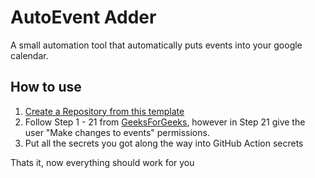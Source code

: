 # AutoEvent Adder

A small automation tool that automatically puts events into your google calendar.

## How to use

1. [Create a Repository from this template](https://github.com/drblaui/AutoEventAdder/generate)
2. Follow Step 1 - 21 from [GeeksForGeeks](https://www.geeksforgeeks.org/how-to-integrate-google-calendar-in-node-js/), however in Step 21 give the user "Make changes to events" permissions.
3. Put all the secrets you got along the way into GitHub Action secrets

Thats it, now everything should work for you
